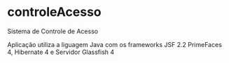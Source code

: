 # controleAcesso

Sistema de Controle de Acesso

Aplicação utiliza a liguagem Java com os frameworks JSF 2.2 PrimeFaces 4, Hibernate 4 e Servidor Glassfish 4
